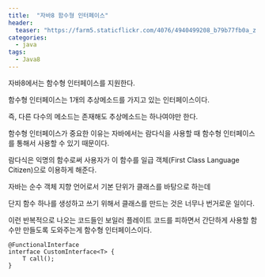 ```yaml
---
title:  "자바8 함수형 인터페이스"
header:
  teaser: "https://farm5.staticflickr.com/4076/4940499208_b79b77fb0a_z.jpg"
categories: 
  - java
tags:
  - Java8
---
```

자바8에서는 함수형 인터페이스를 지원한다.

함수형 인터페이스는 1개의 추상메소드를 가지고 있는 인터페이스이다.

즉, 다른 다수의 메소드는 존재해도 추상메소드는 하나여야만 한다.

함수형 인터페이스가 중요한 이유는 자바에서는 람다식을 사용할 때 함수형 인터페이스를 통해서 사용할 수 있기 때문이다.

람다식은 익명의 함수로써 사용자가 이 함수를 일급 객체(First Class Language Citizen)으로 이용하게 해준다.

자바는 순수 객체 지향 언어로서 기본 단위가 클래스를 바탕으로 하는데  

단지 함수 하나를 생성하고 쓰기 위해서 클래스를 만드는 것은 너무나 번거로운 일이다.

이런 반복적으로 나오는 코드들인 보일러 플레이트 코드를 피하면서 간단하게 사용할 함수만 만들도록 도와주는게 함수형 인터페이스이다.

```
@FunctionalInterface
interface CustomInterface<T> {
    T call();
}
```